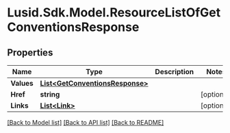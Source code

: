 
# Lusid.Sdk.Model.ResourceListOfGetConventionsResponse

## Properties

Name | Type | Description | Notes
------------ | ------------- | ------------- | -------------
**Values** | [**List&lt;GetConventionsResponse&gt;**](GetConventionsResponse.md) |  | 
**Href** | **string** |  | [optional] 
**Links** | [**List&lt;Link&gt;**](Link.md) |  | [optional] 

[[Back to Model list]](../README.md#documentation-for-models)
[[Back to API list]](../README.md#documentation-for-api-endpoints)
[[Back to README]](../README.md)

